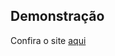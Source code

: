 ## Demonstração
Confira o site [aqui](https://github.com/Millena-ferreira/Projeto-Seletores---Site-com-quadrados-coloridos)


